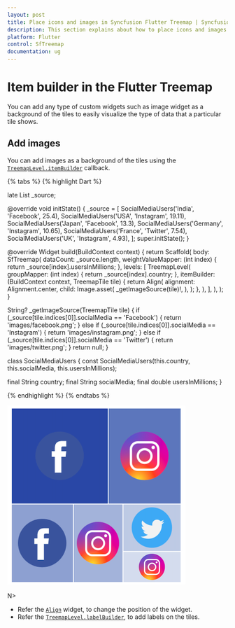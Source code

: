 ```yaml
---
layout: post
title: Place icons and images in Syncfusion Flutter Treemap | Syncfusion
description: This section explains about how to place icons and images on the tiles and customize its appearance in the Flutter treemap.
platform: Flutter
control: SfTreemap
documentation: ug
---
```


# Item builder in the Flutter Treemap

You can add any type of custom widgets such as image widget as a background of the tiles to easily visualize the type of data that a particular tile shows.

## Add images

You can add images as a background of the tiles using the [`TreemapLevel.itemBuilder`](https://pub.dev/documentation/syncfusion_flutter_treemap/latest/treemap/TreemapLevel/itemBuilder.html) callback.

{% tabs %}
{% highlight Dart %}

late List<SocialMediaUsers> _source;

@override
void initState() {
  _source = <SocialMediaUsers>[
      SocialMediaUsers('India', 'Facebook', 25.4),
      SocialMediaUsers('USA', 'Instagram', 19.11),
      SocialMediaUsers('Japan', 'Facebook', 13.3),
      SocialMediaUsers('Germany', 'Instagram', 10.65),
      SocialMediaUsers('France', 'Twitter', 7.54),
      SocialMediaUsers('UK', 'Instagram', 4.93),
  ];
  super.initState();
}

@override
Widget build(BuildContext context) {
    return Scaffold(
      body: SfTreemap(
        dataCount: _source.length,
        weightValueMapper: (int index) {
          return _source[index].usersInMillions;
        },
        levels: [
          TreemapLevel(
            groupMapper: (int index) {
              return _source[index].country;
            },
            itemBuilder: (BuildContext context, TreemapTile tile) {
              return Align(
                alignment: Alignment.center,
                child: Image.asset(
                  _getImageSource(tile)!,
                ),
              );
            },
          ),
        ],
      ),
   );
}

String? _getImageSource(TreemapTile tile) {
  if (_source[tile.indices[0]].socialMedia == 'Facebook') {
    return 'images/facebook.png';
  } else if (_source[tile.indices[0]].socialMedia == 'Instagram') {
    return 'images/instagram.png';
  } else if (_source[tile.indices[0]].socialMedia == 'Twitter') {
    return 'images/twitter.png';
  }
  return null;
}

class SocialMediaUsers {
  const SocialMediaUsers(this.country, this.socialMedia, this.usersInMillions);

  final String country;
  final String socialMedia;
  final double usersInMillions;
}

{% endhighlight %}
{% endtabs %}

![item builder support](images/item-builder/item-builder-support.png)

N>
* Refer the [`Align`](https://api.flutter.dev/flutter/widgets/Align-class.html) widget, to change the position of the widget.
* Refer the [`TreemapLevel.labelBuilder`](https://pub.dev/documentation/syncfusion_flutter_treemap/latest/treemap/TreemapLevel/labelBuilder.html), to add labels on the tiles.
